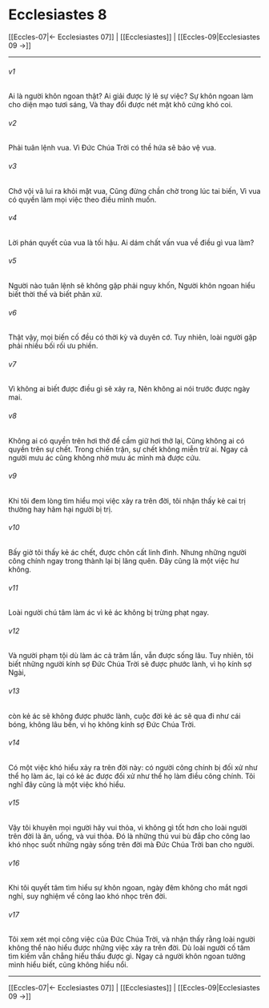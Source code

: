 # Ecclesiastes 8

[[Eccles-07|← Ecclesiastes 07]] | [[Ecclesiastes]] | [[Eccles-09|Ecclesiastes 09 →]]
***



###### v1 
Ai là người khôn ngoan thật? Ai giải được lý lẽ sự việc? Sự khôn ngoan làm cho diện mạo tươi sáng, Và thay đổi được nét mặt khô cứng khó coi. 

###### v2 
Phải tuân lệnh vua. Vì Đức Chúa Trời có thề hứa sẽ bảo vệ vua. 

###### v3 
Chớ vội vã lui ra khỏi mặt vua, Cũng đừng chần chờ trong lúc tai biến, Vì vua có quyền làm mọi việc theo điều mình muốn. 

###### v4 
Lời phán quyết của vua là tối hậu. Ai dám chất vấn vua về điều gì vua làm? 

###### v5 
Người nào tuân lệnh sẽ không gặp phải nguy khốn, Người khôn ngoan hiểu biết thời thế và biết phân xử. 

###### v6 
Thật vậy, mọi biến cố đều có thời kỳ và duyên cớ. Tuy nhiên, loài người gặp phải nhiều bối rối ưu phiền. 

###### v7 
Vì không ai biết được điều gì sẽ xảy ra, Nên không ai nói trước được ngày mai. 

###### v8 
Không ai có quyền trên hơi thở để cầm giữ hơi thở lại, Cũng không ai có quyền trên sự chết. Trong chiến trận, sự chết không miễn trừ ai. Ngay cả người mưu ác cũng không nhờ mưu ác mình mà được cứu. 

###### v9 
Khi tôi đem lòng tìm hiểu mọi việc xảy ra trên đời, tôi nhận thấy kẻ cai trị thường hay hãm hại người bị trị. 

###### v10 
Bấy giờ tôi thấy kẻ ác chết, được chôn cất linh đình. Nhưng những người công chính ngay trong thành lại bị lãng quên. Đây cũng là một việc hư không. 

###### v11 
Loài người chú tâm làm ác vì kẻ ác không bị trừng phạt ngay. 

###### v12 
Và người phạm tội dù làm ác cả trăm lần, vẫn được sống lâu. Tuy nhiên, tôi biết những người kính sợ Đức Chúa Trời sẽ được phước lành, vì họ kính sợ Ngài, 

###### v13 
còn kẻ ác sẽ không được phước lành, cuộc đời kẻ ác sẽ qua đi như cái bóng, không lâu bền, vì họ không kính sợ Đức Chúa Trời. 

###### v14 
Có một việc khó hiểu xảy ra trên đời này: có người công chính bị đối xử như thể họ làm ác, lại có kẻ ác được đối xử như thể họ làm điều công chính. Tôi nghĩ đây cũng là một việc khó hiểu. 

###### v15 
Vậy tôi khuyên mọi người hãy vui thỏa, vì không gì tốt hơn cho loài người trên đời là ăn, uống, và vui thỏa. Đó là những thú vui bù đắp cho công lao khó nhọc suốt những ngày sống trên đời mà Đức Chúa Trời ban cho người. 

###### v16 
Khi tôi quyết tâm tìm hiểu sự khôn ngoan, ngày đêm không cho mắt ngơi nghỉ, suy nghiệm về công lao khó nhọc trên đời. 

###### v17 
Tôi xem xét mọi công việc của Đức Chúa Trời, và nhận thấy rằng loài người không thể nào hiểu được những việc xảy ra trên đời. Dù loài người cố tâm tìm kiếm vẫn chẳng hiểu thấu được gì. Ngay cả người khôn ngoan tưởng mình hiểu biết, cũng không hiểu nổi.

***
[[Eccles-07|← Ecclesiastes 07]] | [[Ecclesiastes]] | [[Eccles-09|Ecclesiastes 09 →]]
